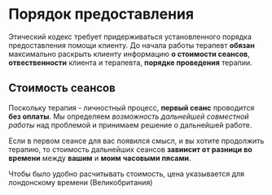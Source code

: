 # Порядок предоставления

Этический кодекс требует придерживаться установленного порядка предоставления помощи клиенту.
До начала работы терапевт **обязан** максимально раскрыть клиенту информацию **о стоимости сеансов**, **отвественности** клиента и терапевта, **порядке проведения** терапии.

## Стоимость сеансов

Поскольку терапия - личностный процесс, **первый сеанс** проводится **без оплаты**. Мы определяем _возможность дальнейшей совместной работы_ над проблемой и принимаем решение о дальнейшей работе.

Если в первом сеансе для вас появился смысл, и вы хотите продолжить терапию, то стоимость дальнейших сеансов **завиисит от разници во времени** между __вашим__ и __моим__ **часовыми пясами**.

Чтобы было удобно расчитывать стоимость, цена указывается для лондонскому времени (Великобритания)
